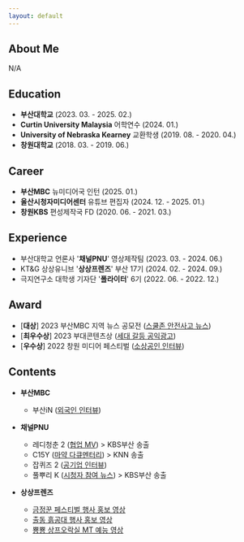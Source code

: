 ```yaml
---
layout: default
---
```


## About Me

N/A

## Education

* **부산대학교** (2023. 03. - 2025. 02.)
* **Curtin University Malaysia** 어학연수 (2024. 01.)
* **University of Nebraska Kearney** 교환학생 (2019. 08. - 2020. 04.)
* **창원대학교** (2018. 03. - 2019. 06.)

## Career

* **부산MBC** 뉴미디어국 인턴 (2025. 01.)
* **울산시청자미디어센터** 유튜브 편집자 (2024. 12. - 2025. 01.)
* **창원KBS** 편성제작국 FD (2020. 06. - 2021. 03.)

## Experience

* 부산대학교 언론사 '**채널PNU**' 영상제작팀 (2023. 03. - 2024. 06.)
* KT&G 상상유니브 '**상상프렌즈**' 부산 17기 (2024. 02. - 2024. 09.)
* 극지연구소 대학생 기자단 '**폴라이터**' 6기 (2022. 06. - 2022. 12.)

## Award

* [**대상**] 2023 부산MBC 지역 뉴스 공모전 ([스쿨존 안전사고 뉴스](https://youtu.be/9BoETQfDxVU?si=rgMAvYOidIBBN4BY))
* [**최우수상**] 2023 부대콘텐츠상 ([세대 갈등 공익광고](https://www.youtube.com/watch?v=_xvJlIXuo8s))
* [**우수상**] 2022 창원 미디어 페스티벌 ([소상공인 인터뷰](https://www.youtube.com/watch?v=75EBDqcaQQM))

## Contents

* **부산MBC**
  * 부산iN ([외국인 인터뷰](https://www.youtube.com/shorts/J_fNgPVA0aM)) 

* **채널PNU**
  * 레디청춘 2 ([협업 MV](https://www.youtube.com/watch?v=fMThLR43gwE)) > KBS부산 송출
  * C15Y ([마약 다큐멘터리](https://www.youtube.com/watch?v=fbH8_YusJUw)) > KNN 송출
  * 잡퀴즈 2 ([공기업 인터뷰](https://www.youtube.com/watch?v=tgXNjkZG_Nc&t=115s))
  * 풀뿌리 K ([시청자 참여 뉴스](https://www.youtube.com/watch?v=OlANwOiew8M)) > KBS부산 송출

* **상상프렌즈**
  * [금정꾼 페스티벌 행사 홍보 영상](https://www.instagram.com/reel/C7QRiFHSuIu/?igsh=MnlqNTMzazA4NWxh)
  * [출동 흙공대 행사 홍보 영상](https://www.instagram.com/reel/C-rIKquS7lt/)
  * [뿅뿅 상프오락실 MT 예능 영상](https://www.youtube.com/watch?v=1w5_RI8TfjU&t=548s)